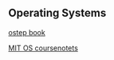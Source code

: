 ## Operating Systems

[ostep book](http://pages.cs.wisc.edu/~remzi/CSTEP/intro-cstep.pdf)

[MIT OS coursenotets](https://ocw.mit.edu/courses/electrical-engineering-and-computer-science/6-828-operating-system-engineering-fall-2012/lecture-notes-and-readings/)

